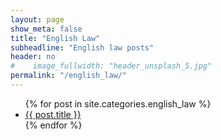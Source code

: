 ```yaml
---
layout: page
show_meta: false
title: "English Law"
subheadline: "English law posts"
header: no
#    image_fullwidth: "header_unsplash_5.jpg"
permalink: "/english_law/"
---
```

<ul>
    {% for post in site.categories.english_law %}
    <li><a href="{{ site.url }}{{ site.baseurl }}{{ post.url }}">{{ post.title }}</a></li>
    {% endfor %}
</ul>